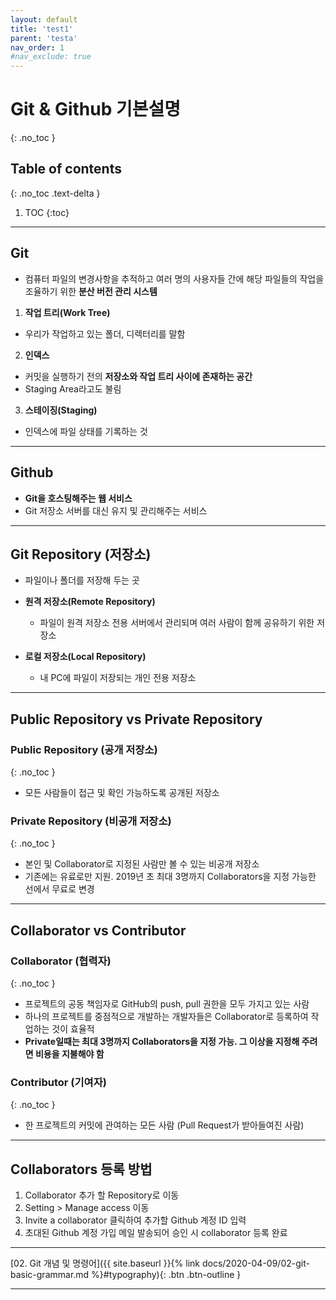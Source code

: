```yaml
---
layout: default
title: 'test1'
parent: 'testa'
nav_order: 1
#nav_exclude: true
---
```


# Git & Github 기본설명
{: .no_toc }

## Table of contents
{: .no_toc .text-delta }

1. TOC
{:toc}

---

## Git
 - 컴퓨터 파일의 변경사항을 추적하고 여러 명의 사용자들 간에 해당 파일들의 작업을 조율하기 위한 **분산 버전 관리 시스템**

 1. **작업 트리(Work Tree)**
   - 우리가 작업하고 있는 폴더, 디렉터리를 말함

 2. **인덱스**
   - 커밋을 실행하기 전의 **저장소와 작업 트리 사이에 존재하는 공간**
   - Staging Area라고도 불림

 3. **스테이징(Staging)**
   - 인덱스에 파일 상태를 기록하는 것

---

## Github
 - **Git을 호스팅해주는 웹 서비스**
 - Git 저장소 서버를 대신 유지 및 관리해주는 서비스

---

## Git Repository (저장소)
 - 파일이나 폴더를 저장해 두는 곳

 - **원격 저장소(Remote Repository)**
   - 파일이 원격 저장소 전용 서버에서 관리되며 여러 사람이 함께 공유하기 위한 저장소
 - **로컬 저장소(Local Repository)**
   - 내 PC에 파일이 저장되는 개인 전용 저장소

---

## Public Repository vs Private Repository

### Public Repository (공개 저장소)
{: .no_toc }
 - 모든 사람들이 접근 및 확인 가능하도록 공개된 저장소

### Private Repository (비공개 저장소)
{: .no_toc }
 - 본인 및 Collaborator로 지정된 사람만 볼 수 있는 비공개 저장소
 - 기존에는 유료로만 지원. 2019년 초 최대 3명까지 Collaborators을 지정 가능한 선에서 무료로 변경

---

## Collaborator vs Contributor

### Collaborator (협력자)
{: .no_toc }
 - 프로젝트의 공동 책임자로 GitHub의 push, pull 권한을 모두 가지고 있는 사람
 - 하나의 프로젝트를 중점적으로 개발하는 개발자들은 Collaborator로 등록하여 작업하는 것이 효율적
 - __Private일때는 최대 3명까지 Collaborators을 지정 가능. 그 이상을 지정해 주려면 비용을 지불해야 함__

### Contributor (기여자)
{: .no_toc }
 - 한 프로젝트의 커밋에 관여하는 모든 사람 (Pull Request가 받아들여진 사람)

---

## Collaborators 등록 방법
 1. Collaborator 추가 할 Repository로 이동
 2. Setting > Manage access 이동
 3. Invite a collaborator 클릭하여 추가할 Github 계정 ID 입력
 4. 초대된 Github 계정 가입 메일 발송되어 승인 시 collaborator 등록 완료

---

[02. Git 개념 및 명령어]({{ site.baseurl }}{% link docs/2020-04-09/02-git-basic-grammar.md %}#typography){: .btn .btn-outline }

---